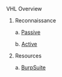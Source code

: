 VHL Overview



1. Reconnaissance

   a. [Passive](/VHL/passive_recon.md)

   b. [Active](/VHL/active_recon.md)

2. Resources

   a. [BurpSuite](https://portswigger.net/web-security)

   